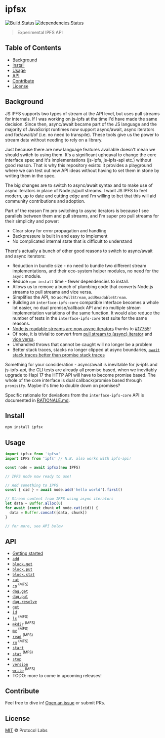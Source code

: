 # ipfsx

[![Build Status](https://travis-ci.org/ipfs-shipyard/ipfsx.svg?branch=master)](https://travis-ci.org/ipfs-shipyard/ipfsx) [![dependencies Status](https://david-dm.org/ipfs-shipyard/ipfsx/status.svg)](https://david-dm.org/ipfs-shipyard/ipfsx)

> Experimental IPFS API

## Table of Contents

* [Background](#background)
* [Install](#install)
* [Usage](#usage)
* [API](#api)
* [Contribute](#contribute)
* [License](#license)

## Background

JS IPFS supports two types of stream at the API level, but uses pull streams for internals. If I was working on js-ipfs at the time I'd have made the same decision. Since then, async/await became part of the JS language and the majority of JavaScript runtimes now support async/await, async iterators and for/await/of (i.e. no need to transpile). These tools give us the power to stream data without needing to rely on a library.

Just because there are new language features available doesn't mean we should switch to using them. It's a significant upheaval to change the core interface spec and it's implementations (js-ipfs, js-ipfs-api etc.) without good reason. That is why this repository exists: it provides a playground where we can test out new API ideas without having to set them in stone by writing them in the spec.

The big changes are to switch to async/await syntax and to make use of async iterators in place of Node.js/pull streams. I want JS IPFS to feel modern, up to date and cutting edge and I'm willing to bet that this will aid community contributions and adoption.

Part of the reason I'm pro switching to async iterators is because I see parallels between them and pull streams, and I'm super pro pull streams for their simplicity and power:

* Clear story for error propagation and handling
* Backpressure is built in and easy to implement
* No complicated internal state that is difficult to understand

There's actually a bunch of other good reasons to switch to async/await and async iterators:

* Reduction in bundle size - no need to bundle two different stream implementations, and their eco-system helper modules, no need for the `async` module.
* Reduce `npm install` time - fewer dependencies to install.
* Allows us to remove a bunch of plumbing code that converts Node.js streams to pull streams and vice versa.
* Simplifies the API, no `addPullStream`, `addReadableStream`.
* Building an `interface-ipfs-core` compatible interface becomes a whole lot easier, no dual promise/callback API and no multiple stream implementation variations of the same function. It would also reduce the number of tests in the `interface-ipfs-core` test suite for the same reasons.
* [Node.js readable streams are now async iterators](http://2ality.com/2018/04/async-iter-nodejs.html) thanks to [#17755](https://github.com/nodejs/node/pull/17755)!
* Of note, it is trivial to convert from [pull stream to (async) iterator](https://github.com/ipfs-shipyard/pull-stream-to-async-iterator) and [vice versa](https://github.com/ipfs-shipyard/async-iterator-to-pull-stream).
* Unhandled throws that cannot be caught will no longer be a problem
* Better stack traces, stacks no longer clipped at async boundaries, [`await` stack traces better than promise stack traces](https://mathiasbynens.be/notes/async-stack-traces)

Something for your consideration - async/await is inevitable for js-ipfs and js-ipfs-api, the CLI tests are already all promise based, when we inevitably upgrade to Hapi 17 the HTTP API will have to become promise based. The whole of the core interface is dual callback/promise based through `promisify`. Maybe it's time to double down on promises?

Specific rationale for deviations from the `interface-ipfs-core` API is documented in [RATIONALE.md](https://github.com/ipfs-shipyard/ipfsx/blob/master/RATIONALE.md).

## Install

```sh
npm install ipfsx
```

## Usage

```js
import ipfsx from 'ipfsx'
import IPFS from 'ipfs' // N.B. also works with ipfs-api!

const node = await ipfsx(new IPFS)

// IPFS node now ready to use!

// Add something to IPFS
const { cid } = await node.add('hello world').first()

// Stream content from IPFS using async iterators
let data = Buffer.alloc(0)
for await (const chunk of node.cat(cid)) {
  data = Buffer.concat([data, chunk])
}

// for more, see API below
```

## API

* [Getting started](https://github.com/ipfs-shipyard/ipfsx/blob/master/API.md#getting-started)
* [`add`](https://github.com/ipfs-shipyard/ipfsx/blob/master/API.md#add)
* [`block.get`](https://github.com/ipfs-shipyard/ipfsx/blob/master/API.md#blockget)
* [`block.put`](https://github.com/ipfs-shipyard/ipfsx/blob/master/API.md#blockput)
* [`block.stat`](https://github.com/ipfs-shipyard/ipfsx/blob/master/API.md#blockstat)
* [`cat`](https://github.com/ipfs-shipyard/ipfsx/blob/master/API.md#cat)
* [`cp`](https://github.com/ipfs-shipyard/ipfsx/blob/master/API.md#cp) <sup>(MFS)</sup>
* [`dag.get`](https://github.com/ipfs-shipyard/ipfsx/blob/master/API.md#dagget)
* [`dag.put`](https://github.com/ipfs-shipyard/ipfsx/blob/master/API.md#dagput)
* [`dag.resolve`](https://github.com/ipfs-shipyard/ipfsx/blob/master/API.md#dagresolve)
* [`get`](https://github.com/ipfs-shipyard/ipfsx/blob/master/API.md#get)
* [`id`](https://github.com/ipfs-shipyard/ipfsx/blob/master/API.md#id)
* [`ls`](https://github.com/ipfs-shipyard/ipfsx/blob/master/API.md#ls) <sup>(MFS)</sup>
* [`mkdir`](https://github.com/ipfs-shipyard/ipfsx/blob/master/API.md#mkdir) <sup>(MFS)</sup>
* [`mv`](https://github.com/ipfs-shipyard/ipfsx/blob/master/API.md#mv) <sup>(MFS)</sup>
* [`read`](https://github.com/ipfs-shipyard/ipfsx/blob/master/API.md#read) <sup>(MFS)</sup>
* [`rm`](https://github.com/ipfs-shipyard/ipfsx/blob/master/API.md#rm) <sup>(MFS)</sup>
* [`start`](https://github.com/ipfs-shipyard/ipfsx/blob/master/API.md#start)
* [`stat`](https://github.com/ipfs-shipyard/ipfsx/blob/master/API.md#stat) <sup>(MFS)</sup>
* [`stop`](https://github.com/ipfs-shipyard/ipfsx/blob/master/API.md#stop)
* [`version`](https://github.com/ipfs-shipyard/ipfsx/blob/master/API.md#version)
* [`write`](https://github.com/ipfs-shipyard/ipfsx/blob/master/API.md#write) <sup>(MFS)</sup>
* TODO: more to come in upcoming releases!

## Contribute

Feel free to dive in! [Open an issue](https://github.com/ipfs-shipyard/ipfsx/issues/new) or submit PRs.

## License

[MIT](LICENSE) © Protocol Labs
